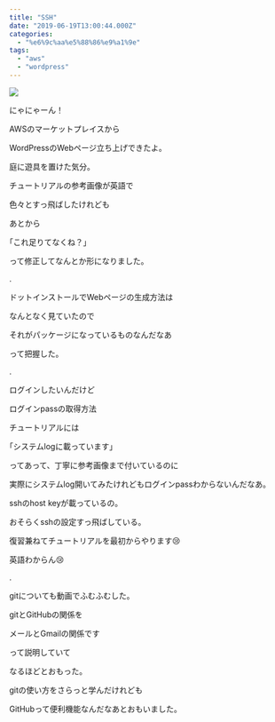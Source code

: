 ```yaml
---
title: "SSH"
date: "2019-06-19T13:00:44.000Z"
categories: 
  - "%e6%9c%aa%e5%88%86%e9%a1%9e"
tags: 
  - "aws"
  - "wordpress"
---
```


![](images/2019-06-19_186621280483895767094.png)

にゃにゃーん！

AWSのマーケットプレイスから

WordPressのWebページ立ち上げできたよ。

庭に遊具を置けた気分。

チュートリアルの参考画像が英語で

色々とすっ飛ばしたけれども

あとから

｢これ足りてなくね？｣

って修正してなんとか形になりました。

.

ドットインストールでWebページの生成方法は

なんとなく見ていたので

それがパッケージになっているものなんだなあ

って把握した。

.

ログインしたいんだけど

ログインpassの取得方法

チュートリアルには

｢システムlogに載っています｣

ってあって、丁寧に参考画像まで付いているのに

実際にシステムlog開いてみたけれどもログインpassわからないんだなあ。

sshのhost keyが載っているの。

おそらくsshの設定すっ飛ばしている。

復習兼ねてチュートリアルを最初からやります😢

英語わからん😢

.

gitについても動画でふむふむした。

gitとGitHubの関係を

メールとGmailの関係です

って説明していて

なるほどとおもった。

gitの使い方をさらっと学んだけれども

GitHubって便利機能なんだなあとおもいました。
